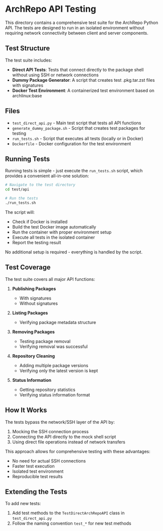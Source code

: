 # ArchRepo API Testing

This directory contains a comprehensive test suite for the ArchRepo Python API. The tests are designed to run in an isolated environment without requiring network connectivity between client and server components.

## Test Structure

The test suite includes:

- **Direct API Tests**: Tests that connect directly to the package shell without using SSH or network connections
- **Dummy Package Generator**: A script that creates test .pkg.tar.zst files with signatures
- **Docker Test Environment**: A containerized test environment based on archlinux:base

## Files

- `test_direct_api.py` - Main test script that tests all API functions
- `generate_dummy_package.sh` - Script that creates test packages for testing
- `run_tests.sh` - Script that executes all tests (locally or in Docker)
- `Dockerfile` - Docker configuration for the test environment

## Running Tests

Running tests is simple - just execute the `run_tests.sh` script, which provides a convenient all-in-one solution:

```bash
# Navigate to the test directory
cd test/api

# Run the tests
./run_tests.sh
```

The script will:
- Check if Docker is installed
- Build the test Docker image automatically
- Run the container with proper environment setup
- Execute all tests in the isolated container
- Report the testing result

No additional setup is required - everything is handled by the script.

## Test Coverage

The test suite covers all major API functions:

1. **Publishing Packages**
   - With signatures
   - Without signatures

2. **Listing Packages**
   - Verifying package metadata structure

3. **Removing Packages**
   - Testing package removal
   - Verifying removal was successful

4. **Repository Cleaning**
   - Adding multiple package versions
   - Verifying only the latest version is kept

5. **Status Information**
   - Getting repository statistics
   - Verifying status information format

## How It Works

The tests bypass the network/SSH layer of the API by:

1. Mocking the SSH connection process
2. Connecting the API directly to the mock shell script
3. Using direct file operations instead of network transfers

This approach allows for comprehensive testing with these advantages:
- No need for actual SSH connections
- Faster test execution
- Isolated test environment
- Reproducible test results

## Extending the Tests

To add new tests:

1. Add test methods to the `TestDirectArchRepoAPI` class in `test_direct_api.py`
2. Follow the naming convention `test_*` for new test methods

